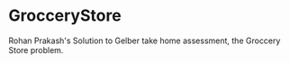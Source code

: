 # GrocceryStore
Rohan Prakash's Solution to Gelber take home assessment, the Groccery Store problem.
